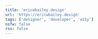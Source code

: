 ```yaml
---
title: 'ericwbailey.design'
url: 'https://ericwbailey.design'
tags: ['designer', 'developer', 'a11y']
nsfw: false
rss: false
---
```

